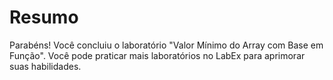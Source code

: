 # Resumo

Parabéns! Você concluiu o laboratório "Valor Mínimo do Array com Base em Função". Você pode praticar mais laboratórios no LabEx para aprimorar suas habilidades.

